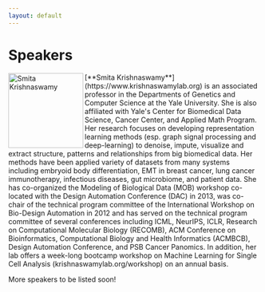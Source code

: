```yaml
---
layout: default
---
```


# Speakers

<div class='orgWrapper'>
<img align="left" src="https://tda-in-ml.github.io/assets/images/sk.jpg" alt="Smita Krishnaswamy" width="150">
<div class='bioWrapper'>
[**Smita Krishnaswamy**](https://www.krishnaswamylab.org) is an associated professor in the Departments of Genetics and Computer Science at the Yale University. She is also affiliated with Yale's Center for Biomedical Data Science, Cancer Center, and Applied Math Program. Her research focuses on developing representation learning methods (esp. graph signal processing and deep-learning) to denoise, impute, visualize and extract structure, patterns and relationships from big biomedical data. Her methods have been applied variety of datasets from many systems including embryoid body differentiation, EMT in breast cancer, lung cancer immunotherapy, infectious diseases, gut microbiome, and patient data. She has co-organized the Modeling of Biological Data (MOB) workshop co-located with the Design Automation Conference (DAC) in 2013, was co-chair of the technical program committee of the International Workshop on Bio-Design Automation in 2012 and has served on the technical program committee of several conferences including ICML, NeurIPS, ICLR,  Research on Computational Molecular Biology (RECOMB), ACM Conference on Bioinformatics, Computational Biology  and Health Informatics (ACMBCB), Design Automation Conference, and PSB Cancer Panomics. In addition, her lab offers a week-long bootcamp workshop on Machine Learning for Single Cell Analysis (krishnaswamylab.org/workshop) on an annual basis.
</div>
</div>

More speakers to be listed soon!

